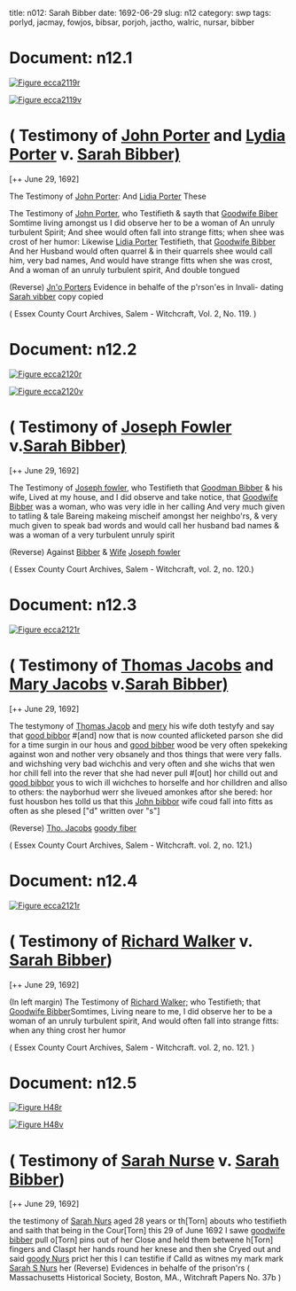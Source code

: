 title: n012: Sarah Bibber
date: 1692-06-29
slug: n12
category: swp
tags: porlyd, jacmay, fowjos, bibsar, porjoh, jactho, walric, nursar, bibber




<div markdown class="doc" id="n12.1">

# Document: n12.1



<span markdown class="figure">[![Figure ecca2119r](archives/ecca/thumb/ecca2119r.jpg)](archives/ecca/large/ecca2119r.jpg)</span>



<span markdown class="figure">[![Figure ecca2119v](archives/ecca/thumb/ecca2119v.jpg)](archives/ecca/large/ecca2119v.jpg)</span>


# ( Testimony of [John Porter](/tag/porjoh.html) and [Lydia Porter](/tag/porlyd.html) v. [Sarah Bibber)](/tag/bibsar.html)

[++ June 29, 1692]

The Testimony of [John Porter](/tag/porjoh.html): And [Lidia Porter](/tag/porlyd.html) These

The Testimony of [John Porter](/tag/porlyd.html), who Testifieth & sayth that  [Goodwife Biber](/tag/bibsar.html) Somtime living amongst us I did observe her to be  a woman of An unruly turbulent Spirit; And shee would often fall  into strange fitts; when shee was crost of her humor: Likewise [Lidia Porter](/tag/porlyd.html)  Testifieth, that [Goodwife Bibber](/tag/bibsar.html) And her Husband would  often quarrel & in their quarrels shee would call him, very bad names,  And would have strange fitts when she was crost, And a woman of  an unruly turbulent spirit, And double tongued

(Reverse) [Jn'o Porters](/tag/porjoh.html) Evidence in behalfe of the p'rson'es in Invali-  dating [Sarah vibber](/tag/bibsar.html)  copy  copied

( Essex County Court Archives, Salem - Witchcraft, Vol. 2, No. 119. )


</div>



<div markdown class="doc" id="n12.2">

# Document: n12.2



<span markdown class="figure">[![Figure ecca2120r](archives/ecca/thumb/ecca2120r.jpg)](archives/ecca/large/ecca2120r.jpg)</span>



<span markdown class="figure">[![Figure ecca2120v](archives/ecca/thumb/ecca2120v.jpg)](archives/ecca/large/ecca2120v.jpg)</span>


# ( Testimony of [Joseph Fowler](/tag/fowjos.html) v.[Sarah Bibber)](/tag/bibsar.html) 

[++ June 29, 1692]

The Testimony of [Joseph fowler](/tag/fowjos.html), who Testifieth that [Goodman Bibber](/tag/bibber.html)  & his wife, Lived at my house, and I did observe and take  notice, that [Goodwife Bibber](/tag/bibsar.html) was a woman, who was very idle in  her calling And very much given to tatling & tale Bareing makeing  mischeif amongst her neighbo'rs, & very much given to speak bad  words and would call her husband bad names & was a woman of a  very turbulent unruly spirit

(Reverse) Against [Bibber](/tag/bibber.html) & [Wife](/tag/bibsar.html)  [Joseph fowler](/tag/fowjos.html)

( Essex County Court Archives, Salem - Witchcraft, vol. 2, no. 120.)


</div>



<div markdown class="doc" id="n12.3">

# Document: n12.3



<span markdown class="figure">[![Figure ecca2121r](archives/ecca/thumb/ecca2121r.jpg)](archives/ecca/large/ecca2121r.jpg)</span>


# ( Testimony of [Thomas Jacobs](/tag/jactho.html) and [Mary Jacobs](/tag/jacmay.html) v.[Sarah Bibber)](/tag/bibsar.html)

[++ June 29, 1692]

The testymony of [Thomas Jacob](/tag/jactho.html) and [mery](/tag/jacmay.html) his wife doth testyfy  and say that [good bibbor](/tag/bibsar.html) #[and] now that is now counted aflicketed  parson she did for a time surgin in our hous and [good bibber](/tag/bibsar.html) wood  be very often spekeking against won and nother very obsanely  and thos things that were very falls. and wichshing very bad wichchis  and very often and she wichs that wen hor chill fell into the rever  that she had never pull #[out] hor chilld out and [good bibbor](/tag/bibsar.html) yous  to wich ill wichches to horselfe and hor chilldren and allso to others:  the nayborhud werr she liveued amonkes aftor  she bered: hor fust housbon hes tolld us that this [John bibbor](/tag/bibber.html) wife  coud fall into fitts as often as she plesed ["d" written over "s"]

(Reverse) [Tho. Jacobs](/tag/jactho.html)  [goody fiber](/tag/bibsar.html)

( Essex County Court Archives, Salem - Witchcraft. vol. 2, no. 121.)


</div>



<div markdown class="doc" id="n12.4">

# Document: n12.4



<span markdown class="figure">[![Figure ecca2121r](archives/ecca/thumb/ecca2121r.jpg)](archives/ecca/large/ecca2121r.jpg)</span>


# ( Testimony of [Richard Walker](/tag/walric.html) v. [Sarah Bibber](/tag/bibsar.html))

[++ June 29, 1692]

(In left margin) The Testimony of [Richard Walker;](/tag/walric.html) who Testifieth;  that [Goodwife Bibber](/tag/bibsar.html)Somtimes, Living neare to me, I did observe  her to be a woman of an unruly turbulent spirit, And would often  fall into strange fitts: when any thing crost her humor

( Essex County Court Archives, Salem - Witchcraft. vol. 2, no. 121. )


</div>



<div markdown class="doc" id="n12.5">

# Document: n12.5



<span markdown class="figure">[![Figure H48r](archives/MassHist/gifs/H48A.gif)](archives/MassHist/large/H48A.jpg)</span>



<span markdown class="figure">[![Figure H48v](archives/MassHist/gifs/H48B.gif)](archives/MassHist/large/H48B.jpg)</span>


# ( Testimony of [Sarah Nurse](/tag/nursar.html) v. [Sarah Bibber](/tag/bibsar.html))

[++ June 29, 1692]

the testimony of [Sarah Nurs](/tag/nursar.html) aged 28 years or th[Torn] abouts  who testifieth and saith that being in the Cour[Torn] this 29 of June  1692 I sawe [goodwife bibber](/tag/bibsar.html) pull o[Torn] pins out of her  Close and held them betwene h[Torn] fingers and Claspt her hands  round her knese and then she Cryed out and said [goody Nurs](/tag/nursar.html) prict   her this I can testifie if Calld as witnes my mark
mark  [Sarah S Nurs](/tag/nursar.html)  her  (Reverse) Evidences in behalfe of the prison'rs  ( Massachusetts Historical Society, Boston, MA., Witchraft Papers No. 37b )

</div>

